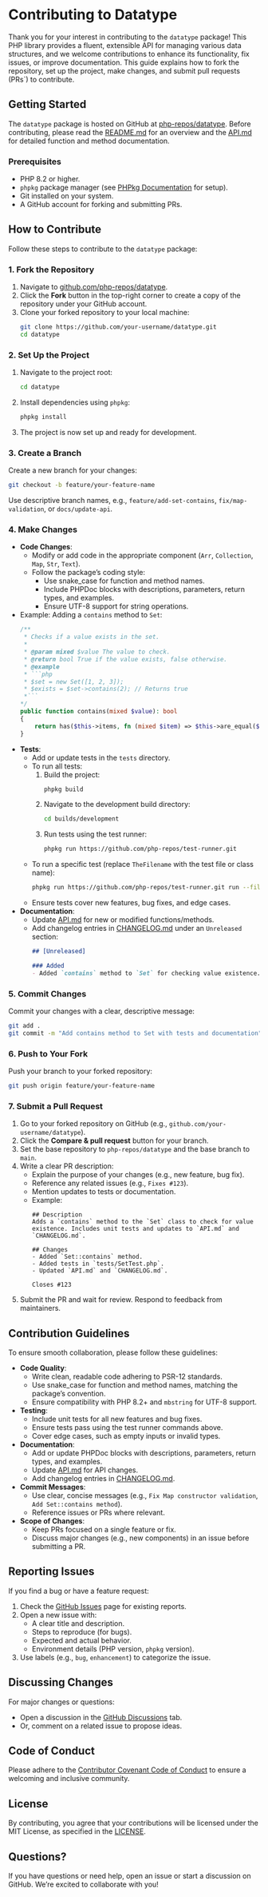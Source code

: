 # Contributing to Datatype

Thank you for your interest in contributing to the `datatype` package! This PHP library provides a fluent, extensible API for managing various data structures, and we welcome contributions to enhance its functionality, fix issues, or improve documentation. This guide explains how to fork the repository, set up the project, make changes, and submit pull requests (PRs`) to contribute.

## Getting Started
The `datatype` package is hosted on GitHub at [php-repos/datatype](https://github.com/php-repos/datatype). Before contributing, please read the [README.md](README.md) for an overview and the [API.md](API.md) for detailed function and method documentation.

### Prerequisites
- PHP 8.2 or higher.
- `phpkg` package manager (see [PHPkg Documentation](https://phpkg.com/) for setup).
- Git installed on your system.
- A GitHub account for forking and submitting PRs.

## How to Contribute
Follow these steps to contribute to the `datatype` package:

### 1. Fork the Repository
1. Navigate to [github.com/php-repos/datatype](https://github.com/php-repos/datatype).
2. Click the **Fork** button in the top-right corner to create a copy of the repository under your GitHub account.
3. Clone your forked repository to your local machine:
   ```bash
   git clone https://github.com/your-username/datatype.git
   cd datatype
   ```

### 2. Set Up the Project
1. Navigate to the project root:
   ```bash
   cd datatype
   ```
2. Install dependencies using `phpkg`:
   ```bash
   phpkg install
   ```
3. The project is now set up and ready for development.

### 3. Create a Branch
Create a new branch for your changes:
```bash
git checkout -b feature/your-feature-name
```
Use descriptive branch names, e.g., `feature/add-set-contains`, `fix/map-validation`, or `docs/update-api`.

### 4. Make Changes
- **Code Changes**:
    - Modify or add code in the appropriate component (`Arr`, `Collection`, `Map`, `Str`, `Text`).
    - Follow the package’s coding style:
        - Use snake_case for function and method names.
        - Include PHPDoc blocks with descriptions, parameters, return types, and examples.
        - Ensure UTF-8 support for string operations.
- Example: Adding a `contains` method to `Set`:
  ```php
  /**
   * Checks if a value exists in the set.
   *
   * @param mixed $value The value to check.
   * @return bool True if the value exists, false otherwise.
   * @example
   * ```php
   * $set = new Set([1, 2, 3]);
   * $exists = $set->contains(2); // Returns true
   *```
  */
  public function contains(mixed $value): bool
  {
      return has($this->items, fn (mixed $item) => $this->are_equal($item, $value));
  }
  ```
- **Tests**:
    - Add or update tests in the `tests` directory.
    - To run all tests:
        1. Build the project:
           ```bash
           phpkg build
           ```
        2. Navigate to the development build directory:
           ```bash
           cd builds/development
           ```
        3. Run tests using the test runner:
           ```bash
           phpkg run https://github.com/php-repos/test-runner.git
           ```
    - To run a specific test (replace `TheFilename` with the test file or class name):
      ```bash
      phpkg run https://github.com/php-repos/test-runner.git run --filter=TheFilename
      ```
    - Ensure tests cover new features, bug fixes, and edge cases.
- **Documentation**:
    - Update [API.md](API.md) for new or modified functions/methods.
    - Add changelog entries in [CHANGELOG.md](CHANGELOG.md) under an `Unreleased` section:
      ```markdown
      ## [Unreleased]
  
      ### Added
      - Added `contains` method to `Set` for checking value existence.
      ```

### 5. Commit Changes
Commit your changes with a clear, descriptive message:
```bash
git add .
git commit -m "Add contains method to Set with tests and documentation"
```

### 6. Push to Your Fork
Push your branch to your forked repository:
```bash
git push origin feature/your-feature-name
```

### 7. Submit a Pull Request
1. Go to your forked repository on GitHub (e.g., `github.com/your-username/datatype`).
2. Click the **Compare & pull request** button for your branch.
3. Set the base repository to `php-repos/datatype` and the base branch to `main`.
4. Write a clear PR description:
    - Explain the purpose of your changes (e.g., new feature, bug fix).
    - Reference any related issues (e.g., `Fixes #123`).
    - Mention updates to tests or documentation.
    - Example:
      ```
      ## Description
      Adds a `contains` method to the `Set` class to check for value existence. Includes unit tests and updates to `API.md` and `CHANGELOG.md`.
 
      ## Changes
      - Added `Set::contains` method.
      - Added tests in `tests/SetTest.php`.
      - Updated `API.md` and `CHANGELOG.md`.
 
      Closes #123
      ```
5. Submit the PR and wait for review. Respond to feedback from maintainers.

## Contribution Guidelines
To ensure smooth collaboration, please follow these guidelines:

- **Code Quality**:
    - Write clean, readable code adhering to PSR-12 standards.
    - Use snake_case for function and method names, matching the package’s convention.
    - Ensure compatibility with PHP 8.2+ and `mbstring` for UTF-8 support.
- **Testing**:
    - Include unit tests for all new features and bug fixes.
    - Ensure tests pass using the test runner commands above.
    - Cover edge cases, such as empty inputs or invalid types.
- **Documentation**:
    - Add or update PHPDoc blocks with descriptions, parameters, return types, and examples.
    - Update [API.md](../API.md) for API changes.
    - Add changelog entries in [CHANGELOG.md](../CHANGELOG.md).
- **Commit Messages**:
    - Use clear, concise messages (e.g., `Fix Map constructor validation`, `Add Set::contains method`).
    - Reference issues or PRs where relevant.
- **Scope of Changes**:
    - Keep PRs focused on a single feature or fix.
    - Discuss major changes (e.g., new components) in an issue before submitting a PR.

## Reporting Issues
If you find a bug or have a feature request:
1. Check the [GitHub Issues](https://github.com/php-repos/datatype/issues) page for existing reports.
2. Open a new issue with:
    - A clear title and description.
    - Steps to reproduce (for bugs).
    - Expected and actual behavior.
    - Environment details (PHP version, `phpkg` version).
3. Use labels (e.g., `bug`, `enhancement`) to categorize the issue.

## Discussing Changes
For major changes or questions:
- Open a discussion in the [GitHub Discussions](https://github.com/php-repos/datatype/discussions) tab.
- Or, comment on a related issue to propose ideas.

## Code of Conduct
Please adhere to the [Contributor Covenant Code of Conduct](https://www.contributor-covenant.org/version/2/0/code_of_conduct/) to ensure a welcoming and inclusive community.

## License
By contributing, you agree that your contributions will be licensed under the MIT License, as specified in the [LICENSE](../LICENSE).

## Questions?
If you have questions or need help, open an issue or start a discussion on GitHub. We’re excited to collaborate with you!